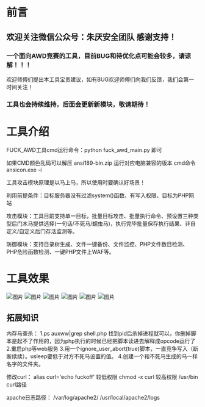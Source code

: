 # 前言
## 欢迎关注微信公众号：朱厌安全团队   感谢支持！

### 一个面向AWD竞赛的工具，目前BUG和待优化点可能会较多，请谅解！！！
欢迎师傅们提出本工具宝贵建议，如有BUG欢迎师傅们向我们反馈，我们会第一时间关注！
### 工具也会持续维持，后面会更新新模块，敬请期待！

# 工具介绍
FUCK_AWD工具cmd运行命令：python fuck_awd_main.py  即可

如果CMD颜色乱码可以解压 ansi189-bin.zip 运行对应电脑兼容的版本 cmd命令ansicon.exe -i

工具攻击模块原理是以马上马，所以使用时要确认好场景！

利用前提条件：目标服务器没有过滤system()函数、有写入权限、目标为PHP网站

攻击模块：工具目前支持单一目标，批量目标攻击、批量执行命令、预设置三种类型后门木马提供选择(一句话/不死马/蠕虫马)，执行完毕批量保存执行结果、非自定义/自定义后门存活监测等。

防御模块：支持目录树生成、文件一键备份、文件监控、PHP文件数目检测、PHP危险函数检测、一键PHP文件上WAF等。
# 工具效果

![图片](https://github.com/AQF0R/FUCK_AWD_TOOLS/assets/120232326/45d8f3c6-fd49-4762-a3d9-f50d2acb72c1)
![图片](https://github.com/AQF0R/FUCK_AWD_TOOLS/assets/120232326/a31e5939-b471-423f-9283-7ba5e311fe12)
![图片](https://github.com/AQF0R/FUCK_AWD_TOOLS/assets/120232326/c3bd87db-e46d-44fb-b243-8296509d1768)
![图片](https://github.com/AQF0R/FUCK_AWD_TOOLS/assets/120232326/5b895f1f-1bb2-49a5-9a4c-db31917de88f)
![图片](https://github.com/AQF0R/FUCK_AWD_TOOLS/assets/120232326/0c175494-5e27-47e9-ae32-355dcf38f6b1)
![图片](https://github.com/AQF0R/FUCK_AWD_TOOLS/assets/120232326/b0f95d57-26ba-49af-a76a-b2d687f66761)



## 拓展知识
内存马查杀：
1.ps auxww|grep shell.php 找到pid后杀掉进程就可以，你删掉脚本是起不了作用的，因为php执行的时候已经把脚本读进去解释成opcode运行了
2.重启php等web服务
3.用一个ignore_user_abort(true)脚本，一直竞争写入（断断续续）。usleep要低于对方不死马设置的值。
4.创建一个和不死马生成的马一样名字的文件夹。

修改curl：
alias curl='echo fuckoff'  较低权限
chmod -x curl  较高权限
/usr/bin  curl路径

apache日志路径：
/var/log/apache2/
/usr/local/apache2/logs
